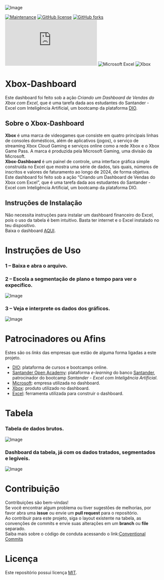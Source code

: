 ![Image](https://github.com/user-attachments/assets/f8ecf4da-4dc1-4969-bf80-c8924e3f189a)



[![Maintenance](https://img.shields.io/badge/Maintained%3F-yes-green.svg)](https://GitHub.com/Naereen/StrapDown.js/graphs/commit-activity)
[![GitHub license](https://img.shields.io/github/license/Naereen/StrapDown.js.svg)](https://github.com/Naereen/StrapDown.js/blob/master/LICENSE)
[![GitHub forks](https://badgen.net/github/forks/Naereen/Strapdown.js/)](https://GitHub.com/Naereen/StrapDown.js/network/)
[![GitHub stars](https://badgen.net/github/stars/Naereen/Strapdown.js)](https://GitHub.com/Naereen/StrapDown.js/stargazers/)
![Microsoft Excel](https://img.shields.io/badge/Microsoft_Excel-217346?style=for-the-badge&logo=microsoft-excel&logoColor=white)
![Xbox](https://img.shields.io/badge/xbox-%23107C10.svg?style=for-the-badge&logo=xbox&logoColor=white)

# Xbox-Dashboard
Este dashboard foi feito sob a ação *Criando um Dashboard de Vendas do Xbox com Excel*, que é uma tarefa  dada aos estudantes do Santander - Excel com Inteligência Artificial, um bootcamp da plataforma [DIO](https://www.dio.me/).

## Sobre o Xbox-Dashboard
**Xbox** é uma marca de videogames que consiste em quatro principais linhas de consoles domésticos, além de aplicativos (jogos), o serviço de streaming Xbox Cloud Gaming e serviços online como a rede Xbox e o Xbox Game Pass. A marca é produzida pela Microsoft Gaming, uma divisão da Microsoft.\
**Xbox-Dashboard** é um painel de controle, uma interface gráfica simple construída no Excel que mostra uma série de dados, tais quais, números de inscritos e valores de faturamento ao longo de 2024, de forma objetiva.\
Este dashboard foi feito sob a ação “Criando um Dashboard de Vendas do Xbox com Excel”, que é uma tarefa  dada aos estudantes do Santander - Excel com Inteligência Artificial, um bootcamp da plataforma DIO.

## Instruções de Instalação
Não necessita instruções para instalar um dashboard financeiro do Excel, pois o uso da tabela é bem intuitivo. Basta ter internet e o Excel instalado no teu dispositivo.\
Baixa o dashboard [AQUI](https://github.com/Rodolpho-Miranda/Xbox-Dashboard/blob/main/Xbox_Dashboard.xls).


# Instruções de Uso

### 1 – Baixa e abra o arquivo. 
### 2 – Escola a segmentação de plano e tempo para ver o expecífico.
![Image](https://github.com/user-attachments/assets/643e2187-3d42-43ea-873f-00b2ab8d732d)

### 3 – Veja e interprete os dados dos gráficos.
![Image](https://github.com/user-attachments/assets/ad55a270-faaa-4be3-b89a-844d0c619c9e)

# Patrocinadores ou Afins
Estes são os *links* das empresas que estão de alguma forma ligadas a este projeto.
- [DIO](https://www.dio.me/): plataforma de cursos e bootcamps online.
- [Santander Open Academy](https://www.santanderopenacademy.com/pt_br/index.html): plataforma *e-learning* do banco [Santander](https://www.santander.com.br/), patrocinador do bootcamp *Santander - Excel com Inteligência Artificial*.
- [Microsoft](https://www.microsoft.com/pt-br/): empresa utilizada no dashboard.
- [Xbox](https://www.xbox.com/pt-BR/): produto utilizado no dashboard.
- [Excel](https://www.microsoft.com/pt-br/microsoft-365/excel): ferramenta utilizada para construir o dashboard.

  
# Tabela

### Tabela de dados brutos.
![Image](https://github.com/user-attachments/assets/44735b67-1430-43df-94e8-bb383e892ce8)

### Dashboard da tabela, já com os dados tratados, segmentados e legíveis.
![Image](https://github.com/user-attachments/assets/4e9143fb-5bec-408d-bc59-7d0d45ba4dd3)


# Contribuição

Contribuições são bem-vindas!\
Se você encontrar algum problema ou tiver sugestões de melhorias, por favor abra uma **issue** ou envie um **pull request** para o repositório.\
Ao contribuir para este projeto, siga o layout existente na tabela, as convenções de commits e envie suas alterações em um **branch** ou **file** separado.\
Saiba mais sobre o código de conduta acessando o link:[Conventional Commits](https://www.conventionalcommits.org/en/v1.0.0/)


# Licença

Este repositório possui licença [MIT](https://github.com/Rodolpho-Miranda/Xbox-Dashboard/blob/main/LICENSE).

